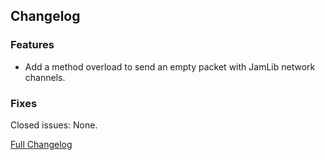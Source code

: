 ## Changelog

### Features

- Add a method overload to send an empty packet with JamLib network channels.

### Fixes

Closed issues: None.

[Full Changelog](https://github.com/JamCoreModding/JamLib/compare/...)
